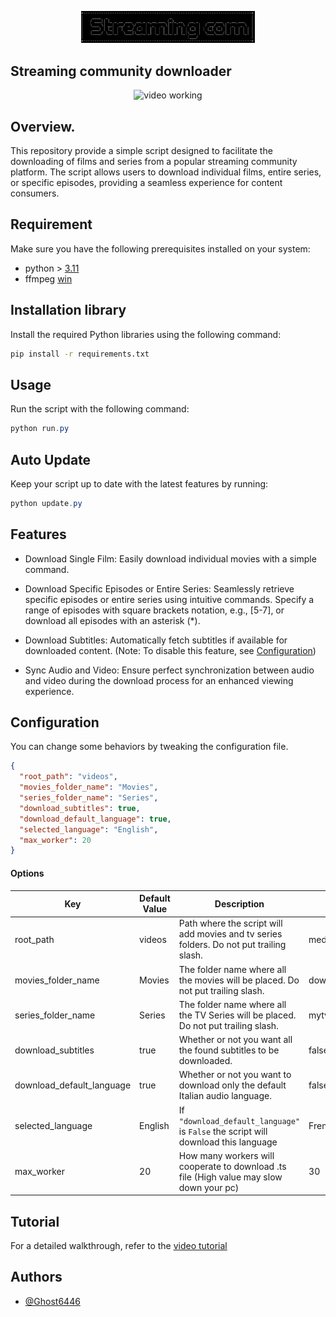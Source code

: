 <p align="center">
	<img src="Src/Assets/min_logo.png" style="max-width: 55%;" alt="video working" />
</p>

## Streaming community downloader
<p align="center">
	<img src="Src/Assets/run.gif" style="max-width: 55%;" alt="video working" />
</p>

## Overview.
This repository provide a simple script designed to facilitate the downloading of films and series from a popular streaming community platform. The script allows users to download individual films, entire series, or specific episodes, providing a seamless experience for content consumers.

## Requirement
Make sure you have the following prerequisites installed on your system:

* python > [3.11](https://www.python.org/downloads/)
* ffmpeg [win](https://www.gyan.dev/ffmpeg/builds/)

## Installation library
Install the required Python libraries using the following command:
```bash
pip install -r requirements.txt
```

## Usage
Run the script with the following command:
```powershell
python run.py
```

## Auto Update
Keep your script up to date with the latest features by running:
```powershell
python update.py
```

## Features
- Download Single Film: Easily download individual movies with a simple command.

- Download Specific Episodes or Entire Series: Seamlessly retrieve specific episodes or entire series using intuitive commands. Specify a range of episodes with square brackets notation, e.g., [5-7], or download all episodes with an asterisk (*).

- Download Subtitles: Automatically fetch subtitles if available for downloaded content. (Note: To disable this feature, see [Configuration](#configuration))

- Sync Audio and Video: Ensure perfect synchronization between audio and video during the download process for an enhanced viewing experience.

## Configuration

You can change some behaviors by tweaking the configuration file.

```json
{
  "root_path": "videos",
  "movies_folder_name": "Movies",
  "series_folder_name": "Series",
  "download_subtitles": true,
  "download_default_language": true,
  "selected_language": "English",
  "max_worker": 20
}
```
#### Options
| Key                       | Default Value | Description                                                                             | Value Example            |
|---------------------------|---------------|-----------------------------------------------------------------------------------------|--------------------------|
| root_path                 | videos        | Path where the script will add movies and tv series folders. Do not put trailing slash. | media/streamingcommunity |
| movies_folder_name        | Movies        | The folder name where all the movies will be placed. Do not put trailing slash.         | downloaded-movies        |
| series_folder_name        | Series        | The folder name where all the TV Series will be placed. Do not put trailing slash.      | mytvseries               |
| download_subtitles        | true          | Whether or not you want all the found subtitles to be downloaded.                       | false                    |
| download_default_language | true          | Whether or not you want to download only the default Italian audio language.            | false                    |
| selected_language         | English       | If `"download_default_language"` is `False` the script will download this language      | French                   |
| max_worker                | 20            | How many workers will cooperate to download .ts file (High value may slow down your pc) | 30                       |

## Tutorial
For a detailed walkthrough, refer to the [video tutorial](https://www.youtube.com/watch?v=Ok7hQCgxqLg&ab_channel=Nothing)

## Authors
- [@Ghost6446](https://www.github.com/Ghost6446)
